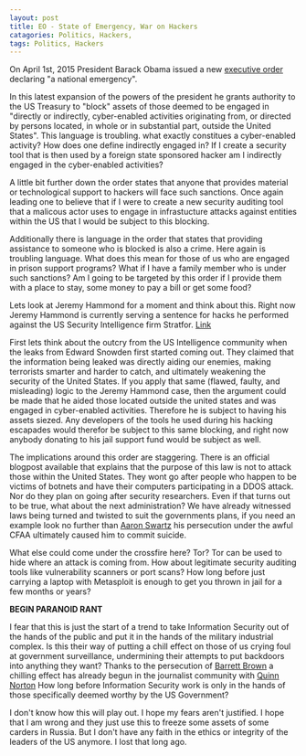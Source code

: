 ```yaml
---
layout: post
title: EO - State of Emergency, War on Hackers
catagories: Politics, Hackers,
tags: Politics, Hackers
---
```

On April 1st, 2015 President Barack Obama issued a new [executive order](https://www.whitehouse.gov/the-press-office/2015/04/01/executive-order-blocking-property-certain-persons-engaging-significant-m) declaring "a national emergency".

In this latest expansion of the powers of the president he grants authority to the US Treasury to "block" assets of those deemed to be engaged in "directly or indirectly, cyber-enabled activities originating from, or directed by persons located, in whole or in substantial part, outside the United States". This language is troubling. what exactly constitues a cyber-enabled activity? How does one define indirectly engaged in? If I create a security tool that is then used by a foreign state sponsored hacker am I indirectly engaged in the cyber-enabled activities?

A little bit further down the order states that anyone that provides material or technological support to hackers will face such sanctions. Once again leading one to believe that if I were to create a new security auditing tool that a malicous actor uses to engage in infrastucture attacks against entities within the US that I would be subject to this blocking. 

Additionally there is language in the order that states that providing assistance to someone who is blocked is also a crime. Here again is troubling language. What does this mean for those of us who are engaged in prison support programs? What if I have a family member who is under such sanctions? Am I going to be targeted by this order if I provide them with a place to stay, some money to pay a bill or get some food? 

Lets look at Jeremy Hammond for a moment and think about this. Right now Jeremy Hammond is currently serving a sentence for hacks he performed against the US Security Intelligence firm Stratfor. [Link](http://www.theguardian.com/technology/2013/nov/15/jeremy-hammond-anonymous-hacker-sentenced) 

First lets think about the outcry from the US Intelligence community when the leaks from Edward Snowden first started coming out. They claimed that the information being leaked was directly aiding our enemies, making terrorists smarter and harder to catch, and ultimately weakening the security of the United States. If you apply that same (flawed, faulty, and misleading) logic to the Jeremy Hammond case, then the argument could be made that he aided those located outside the united states and was engaged in cyber-enabled activities. Therefore he is subject to having his assets siezed. Any developers of the tools he used during his hacking escapades would therefor be subject to this same blocking, and right now anybody donating to his jail support fund would be subject as well.

The implications around this order are staggering. There is an official blogpost available that explains that the purpose of this law is not to attack those within the United States. They wont go after people who happen to be victims of botnets and have their computers participating in a DDOS attack. Nor do they plan on going after security researchers. Even if that turns out to be true, what about the next administration? We have already witnessed laws being turned and twisted to suit the governments plans, if you need an example look no further than [Aaron Swartz](https://en.wikipedia.org/wiki/Aaron_Swartz) his persecution under the awful CFAA ultimately caused him to commit suicide. 

What else could come under the crossfire here? Tor? Tor can be used to hide where an attack is coming from. How about legitimate security auditing tools like vulnerability scanners or port scans? How long before just carrying a laptop with Metasploit is enough to get you thrown in jail for a few months or years?

**BEGIN PARANOID RANT**

I fear that this is just the start of a trend to take Information Security out of the hands of the public and put it in the hands of the military industrial complex. Is this their way of putting a chill effect on those of us crying foul at government surveillance, undermining their attempts to put backdoors into anything they want? Thanks to the persecution of [Barrett Brown](http://www.thenation.com/article/174851/strange-case-barrett-brown) a chilling effect has already begun in the journalist community with [Quinn Norton](https://medium.com/message/we-should-all-step-back-from-security-journalism-e474cd67e2fa?source=latest) How long before Information Security work is only in the hands of those specifically deemed worthy by the US Government?

I don't know how this will play out. I hope my fears aren't justified. I hope that I am wrong and they just use this to freeze some assets of some carders in Russia. But I don't have any faith in the ethics or integrity of the leaders of the US anymore. I lost that long ago.
